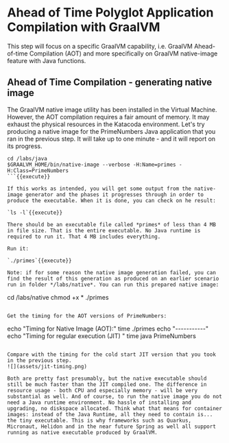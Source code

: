 # Ahead of Time Polyglot Application Compilation with GraalVM

This step will focus on a specific GraalVM capability, i.e. GraalVM Ahead-of-time Compilation (AOT) and more specifically on GraalVM native-image feature with Java functions.

## Ahead of Time Compilation - generating native image 

The GraalVM native image utility has been installed in the Virtual Machine. However, the AOT compilation requires a fair amount of memory. It may exhaust the physical resources in the Katacoda environment. Let's try producing a native image for the PrimeNumbers Java application that you ran in the previous step. It will take up to one minute - and it will report on its progress.

```
cd /labs/java
$GRAALVM_HOME/bin/native-image --verbose -H:Name=primes -H:Class=PrimeNumbers
```{{execute}}

If this works as intended, you will get some output from the native-image generator and the phases it progresses through in order to produce the executable. When it is done, you can check on he result:

`ls -l`{{execute}}

There should be an executable file called *primes* of less than 4 MB in file size. That is the entire executable. No Java runtime is required to run it. That 4 MB includes everything. 

Run it:

`./primes`{{execute}}

Note: if for some reason the native image generation failed, you can find the result of this generation as produced on an earlier scenario run in folder */labs/native*. You can run this prepared native image:
```
cd /labs/native
chmod +x *
./primes
```{{execute}}

Get the timing for the AOT versions of PrimeNumbers:

```
echo "Timing for Native Image (AOT):"
time ./primes
echo "-----------"
echo "Timing for regular execution (JIT) "
time java PrimeNumbers
```{{execute}}

Compare with the timing for the cold start JIT version that you took in the previous step.
![](assets/jit-timing.png)

Both are pretty fast presumably, but the native executable should still be much faster than the JIT compiled one. The difference in resource usage - both CPU and especially memory - will be very substantial as well. And of course, to run the native image you do not need a Java runtime environment. No hassle of installing and upgrading, no diskspace allocated. Think what that means for container images: instead of the Java Runtime, all they need to contain is... the tiny executable. This is why frameworks such as Quarkus, Micronaut, Helidon and in the near future Spring as well all support running as native executable produced by GraalVM.


